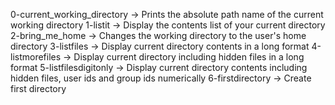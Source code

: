 0-current_working_directory ->  Prints the absolute path name of the current working directory
1-listit -> Display the contents list of your current directory
2-bring_me_home -> Changes the working directory to the user's home directory
3-listfiles -> Display current directory contents in a long format
4-listmorefiles -> Display current directory including hidden files in a long format
5-listfilesdigitonly -> Display current directory contents including hidden files, user  ids and group ids numerically
6-firstdirectory -> Create first directory

